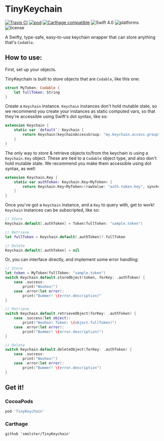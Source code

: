 # TinyKeychain
[![Travis CI](https://img.shields.io/travis/smolster/TinyKeychain/master.svg?style=flat-square)](https://travis-ci.org/smolster/TinyKeychain) [![pod](https://img.shields.io/cocoapods/v/TinyKeychain.svg?style=flat-square)](https://cocoapods.org/pods/TinyKeychain) [![Carthage compatible](https://img.shields.io/badge/Carthage-compatible-4BC51D.svg?style=flat-square)](https://github.com/Carthage/Carthage) ![Swift 4.0](https://img.shields.io/badge/Swift-4.0-orange.svg?style=flat-square) ![platforms](https://img.shields.io/badge/platform-iOS-lightgrey.svg?style=flat-square) ![license](	https://img.shields.io/github/license/smolster/TinyKeychain.svg?style=flat-square)

A Swifty, type-safe, easy-to-use keychain wrapper that can store anything that's `Codable`.

## How to use:

First, set up your objects.

TinyKeychain is built to store objects that are `Codable`, like this one:
```swift
struct MyToken: Codable {
    let fullToken: String
}
```

Create a `Keychain` instance. `Keychain` instances don't hold mutable state, so we recommend you create your instances as static computed vars, so that they're accessible using Swift's dot syntax, like so:
```swift
extension Keychain {
    static var `default`: Keychain {
        return Keychain(keychainAccessGroup: "my.keychain.access.group")
    }
}
```

The only way to store & retrieve objects to/from the keychain is using a `Keychain.Key` object. These are tied to a `Codable` object type, and also don't hold mutable state. We recommend you make them accessible using dot syntax, as well:
```swift
extension Keychain.Key {
    static var authToken: Keychain.Key<MyToken> {
        return Keychain.Key<MyToken>(rawValue: "auth.token.key", synchronize: true)
    }
}
```

Once you've got a `Keychain` instance, and a `Key` to query with, get to work! `Keychain` instances can be subscripted, like so:

```swift
// Store
Keychain.default[.authToken] = Token(fullToken: "sample.token")

// Retrieve
let fullToken = Keychain.default[.authToken]?.fullToken

// Delete
Keychain.default[.authToken] = nil
```

Or, you can interface directly, and implement some error handling:
```swift
// Store
let token = MyToken(fullToken: "sample.token")
switch Keychain.default.storeObject(token, forKey: .authToken) {
    case .success:
        print("Woohoo!")
    case .error(let error):
        print("Bummer! \(error.description)"
}

// Retrieve
switch Keychain.default.retrieveObject(forKey: .authToken) {
    case .success(let object):
        print("Woohoo! Token: \(object.fullToken)")
    case .error(let error):
        print("Bummer! \(error.description)")
}

// Delete
switch Keychain.default.deleteObject(forKey: .authToken) {
    case .success:
        print("Woohoo!")
    case .error(let error):
        print("Bummer! \(error.description")
}
```
## Get it!
### CocoaPods
```ruby
pod 'TinyKeychain'
```
### Carthage
```
github 'smolster/TinyKeychain'
```
